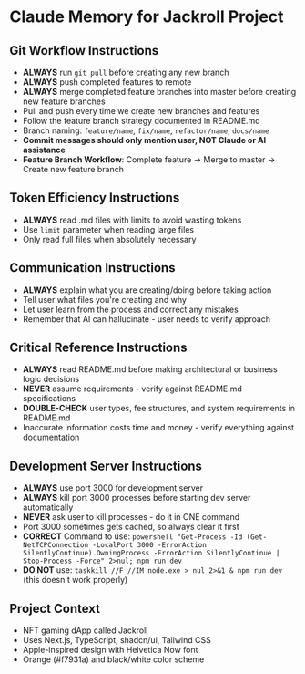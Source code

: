 # Claude Memory for Jackroll Project

## Git Workflow Instructions
- **ALWAYS** run `git pull` before creating any new branch
- **ALWAYS** push completed features to remote
- **ALWAYS** merge completed feature branches into master before creating new feature branches
- Pull and push every time we create new branches and features
- Follow the feature branch strategy documented in README.md
- Branch naming: `feature/name`, `fix/name`, `refactor/name`, `docs/name`
- **Commit messages should only mention user, NOT Claude or AI assistance**
- **Feature Branch Workflow**: Complete feature → Merge to master → Create new feature branch

## Token Efficiency Instructions
- **ALWAYS** read .md files with limits to avoid wasting tokens
- Use `limit` parameter when reading large files
- Only read full files when absolutely necessary

## Communication Instructions
- **ALWAYS** explain what you are creating/doing before taking action
- Tell user what files you're creating and why
- Let user learn from the process and correct any mistakes
- Remember that AI can hallucinate - user needs to verify approach

## Critical Reference Instructions
- **ALWAYS** read README.md before making architectural or business logic decisions
- **NEVER** assume requirements - verify against README.md specifications
- **DOUBLE-CHECK** user types, fee structures, and system requirements in README.md
- Inaccurate information costs time and money - verify everything against documentation

## Development Server Instructions
- **ALWAYS** use port 3000 for development server
- **ALWAYS** kill port 3000 processes before starting dev server automatically
- **NEVER** ask user to kill processes - do it in ONE command
- Port 3000 sometimes gets cached, so always clear it first
- **CORRECT** Command to use: `powershell "Get-Process -Id (Get-NetTCPConnection -LocalPort 3000 -ErrorAction SilentlyContinue).OwningProcess -ErrorAction SilentlyContinue | Stop-Process -Force" 2>nul; npm run dev`
- **DO NOT** use: `taskkill //F //IM node.exe > nul 2>&1 & npm run dev` (this doesn't work properly)

## Project Context
- NFT gaming dApp called Jackroll
- Uses Next.js, TypeScript, shadcn/ui, Tailwind CSS
- Apple-inspired design with Helvetica Now font
- Orange (#f7931a) and black/white color scheme